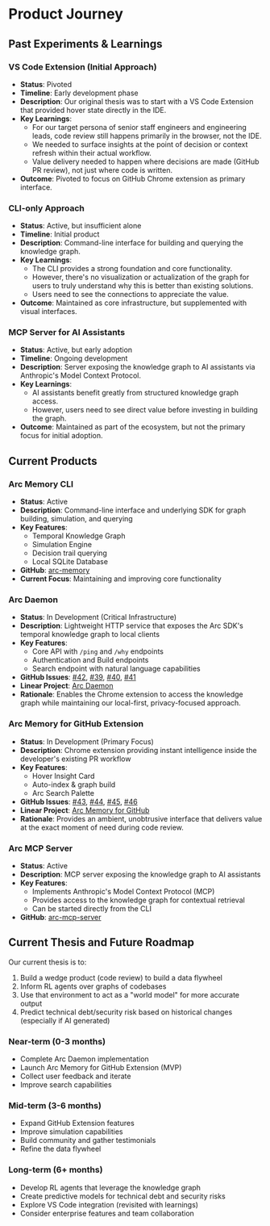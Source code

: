 # Product Journey

## Past Experiments & Learnings

### VS Code Extension (Initial Approach)
- **Status**: Pivoted
- **Timeline**: Early development phase
- **Description**: Our original thesis was to start with a VS Code Extension that provided hover state directly in the IDE.
- **Key Learnings**: 
  - For our target persona of senior staff engineers and engineering leads, code review still happens primarily in the browser, not the IDE.
  - We needed to surface insights at the point of decision or context refresh within their actual workflow.
  - Value delivery needed to happen where decisions are made (GitHub PR review), not just where code is written.
- **Outcome**: Pivoted to focus on GitHub Chrome extension as primary interface.

### CLI-only Approach
- **Status**: Active, but insufficient alone
- **Timeline**: Initial product
- **Description**: Command-line interface for building and querying the knowledge graph.
- **Key Learnings**:
  - The CLI provides a strong foundation and core functionality.
  - However, there's no visualization or actualization of the graph for users to truly understand why this is better than existing solutions.
  - Users need to see the connections to appreciate the value.
- **Outcome**: Maintained as core infrastructure, but supplemented with visual interfaces.

### MCP Server for AI Assistants
- **Status**: Active, but early adoption
- **Timeline**: Ongoing development
- **Description**: Server exposing the knowledge graph to AI assistants via Anthropic's Model Context Protocol.
- **Key Learnings**:
  - AI assistants benefit greatly from structured knowledge graph access.
  - However, users need to see direct value before investing in building the graph.
- **Outcome**: Maintained as part of the ecosystem, but not the primary focus for initial adoption.

## Current Products

### Arc Memory CLI
- **Status**: Active
- **Description**: Command-line interface and underlying SDK for graph building, simulation, and querying
- **Key Features**:
  - Temporal Knowledge Graph
  - Simulation Engine
  - Decision trail querying
  - Local SQLite Database
- **GitHub**: [arc-memory](https://github.com/Arc-Computer/arc-memory)
- **Current Focus**: Maintaining and improving core functionality

### Arc Daemon
- **Status**: In Development (Critical Infrastructure)
- **Description**: Lightweight HTTP service that exposes the Arc SDK's temporal knowledge graph to local clients
- **Key Features**:
  - Core API with `/ping` and `/why` endpoints
  - Authentication and Build endpoints
  - Search endpoint with natural language capabilities
- **GitHub Issues**: [#42](https://github.com/Arc-Computer/arc-memory/issues/42), [#39](https://github.com/Arc-Computer/arc-memory/issues/39), [#40](https://github.com/Arc-Computer/arc-memory/issues/40), [#41](https://github.com/Arc-Computer/arc-memory/issues/41)
- **Linear Project**: [Arc Daemon](https://linear.app/arc-computer/project/arc-daemon-85bdc9f0f299)
- **Rationale**: Enables the Chrome extension to access the knowledge graph while maintaining our local-first, privacy-focused approach.

### Arc Memory for GitHub Extension
- **Status**: In Development (Primary Focus)
- **Description**: Chrome extension providing instant intelligence inside the developer's existing PR workflow
- **Key Features**:
  - Hover Insight Card
  - Auto-index & graph build
  - Arc Search Palette
- **GitHub Issues**: [#43](https://github.com/Arc-Computer/arc-memory/issues/43), [#44](https://github.com/Arc-Computer/arc-memory/issues/44), [#45](https://github.com/Arc-Computer/arc-memory/issues/45), [#46](https://github.com/Arc-Computer/arc-memory/issues/46)
- **Linear Project**: [Arc Memory for GitHub](https://linear.app/arc-computer/project/arc-memory-for-github-9a5c6dd2ad89)
- **Rationale**: Provides an ambient, unobtrusive interface that delivers value at the exact moment of need during code review.

### Arc MCP Server
- **Status**: Active
- **Description**: MCP server exposing the knowledge graph to AI assistants
- **Key Features**:
  - Implements Anthropic's Model Context Protocol (MCP)
  - Provides access to the knowledge graph for contextual retrieval
  - Can be started directly from the CLI
- **GitHub**: [arc-mcp-server](https://github.com/Arc-Computer/arc-mcp-server)

## Current Thesis and Future Roadmap

Our current thesis is to:
1. Build a wedge product (code review) to build a data flywheel
2. Inform RL agents over graphs of codebases
3. Use that environment to act as a "world model" for more accurate output
4. Predict technical debt/security risk based on historical changes (especially if AI generated)

### Near-term (0-3 months)
- Complete Arc Daemon implementation
- Launch Arc Memory for GitHub Extension (MVP)
- Collect user feedback and iterate
- Improve search capabilities

### Mid-term (3-6 months)
- Expand GitHub Extension features
- Improve simulation capabilities
- Build community and gather testimonials
- Refine the data flywheel

### Long-term (6+ months)
- Develop RL agents that leverage the knowledge graph
- Create predictive models for technical debt and security risks
- Explore VS Code integration (revisited with learnings)
- Consider enterprise features and team collaboration